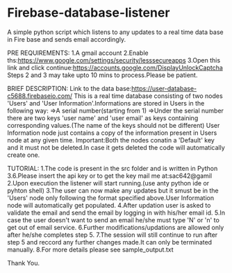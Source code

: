 # Firebase-database-listener
A simple python script which listens to any updates to a real time data base in Fire base and sends email accordingly.

PRE REQUIREMENTS:
1.A gmail account
2.Enable ths:https://www.google.com/settings/security/lesssecureapps
3.Open this link and click continue:https://accounts.google.com/DisplayUnlockCaptcha
Steps 2 and 3 may take upto 10 mins to process.Please be patient.

BRIEF DESCRIPTION:
Link to the data base:https://user-database-c5688.firebaseio.com/
This is a real time database consisting of two nodes 'Users' and 'User Information'.Informations are stored in Users in the following way:
=>A serial number(starting from 1)
=>Under the serial number there are two keys 'user name' and 'user email' as keys containing corresponding values.(The name of the keys should not be different)
User Information node just contains a copy of the information present in Users node at any given time.
Important:Both the nodes conatin a 'Default' key and it must not be deleted.In case it gets deleted the code will automatically create one.

TUTORIAL:
1.The code is present in the src folder and is written in Python 3.6.Please insert the api key or to get the key mail me at:sac642@gamil
2.Upon execution the listener will start running.(use anty python ide or pyhton shell)
3.The user can now make any updates but it smust be in the 'Users' node only following the format specified above.User Information node will automatically get populated.
4.After updation user is asked to validate the email and send the email by logging in with his/her email id.
5.In case the user doesn't want to send an email he/she must type 'N' or 'n' to get out of email service.
6.Further modifications/updations are allowed only after he/she completes step 5.
7.The session will still continue to run after step 5 and reccord any further changes made.It can only be terminated manually.
8.For more details please see sample_output.txt

Thank You.

